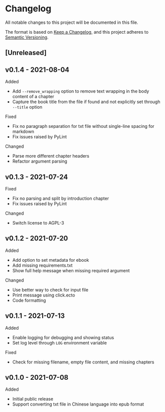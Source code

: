 # Changelog

All notable changes to this project will be documented in this file.

The format is based on [Keep a Changelog](https://keepachangelog.com/en/1.0.0/),
and this project adheres to [Semantic Versioning](https://semver.org/spec/v2.0.0.html).

## [Unreleased]

## v0.1.4 - 2021-08-04
Added
- Add `--remove_wrapping` option to remove text wrapping in the body content of
  a chapter
- Capture the book title from the file if found and not explicitly set through
  `--title` option

Fixed
- Fix no paragraph separation for txt file without single-line spacing for
  markdown
- Fix issues raised by PyLint

Changed
- Parse more different chapter headers
- Refactor argument parsing

## v0.1.3 - 2021-07-24
Fixed
- Fix no parsing and split by introduction chapter
- Fix issues raised by PyLint

Changed
- Switch license to AGPL-3

## v0.1.2 - 2021-07-20
Added
- Add option to set metadata for ebook
- Add missing requirements.txt
- Show full help message when missing required argument

Changed
- Use better way to check for input file
- Print message using click.ecto
- Code formatting

## v0.1.1 - 2021-07-13

Added
- Enable logging for debugging and showing status
- Set log level through `LOG` environment variable

Fixed
- Check for missing filename, empty file content, and missing chapters

## v0.1.0 - 2021-07-08

Added
- Initial public release
- Support converting txt file in Chinese language into epub format
